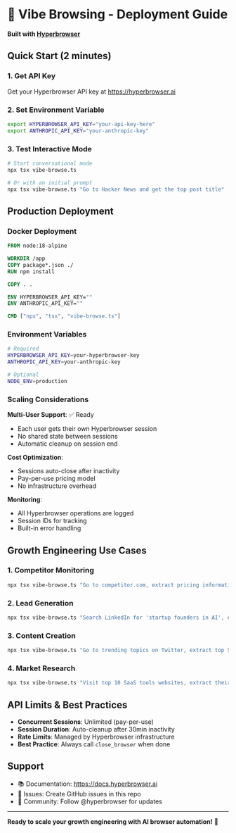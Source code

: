 # 🚀 Vibe Browsing - Deployment Guide

**Built with [Hyperbrowser](https://hyperbrowser.ai)**

## Quick Start (2 minutes)

### 1. Get API Key
Get your Hyperbrowser API key at https://hyperbrowser.ai

### 2. Set Environment Variable
```bash
export HYPERBROWSER_API_KEY="your-api-key-here"
export ANTHROPIC_API_KEY="your-anthropic-key"
```

### 3. Test Interactive Mode
```bash
# Start conversational mode
npx tsx vibe-browse.ts

# Or with an initial prompt
npx tsx vibe-browse.ts "Go to Hacker News and get the top post title"
```

## Production Deployment

### Docker Deployment
```dockerfile
FROM node:18-alpine

WORKDIR /app
COPY package*.json ./
RUN npm install

COPY . .

ENV HYPERBROWSER_API_KEY=""
ENV ANTHROPIC_API_KEY=""

CMD ["npx", "tsx", "vibe-browse.ts"]
```

### Environment Variables
```bash
# Required
HYPERBROWSER_API_KEY=your-hyperbrowser-key
ANTHROPIC_API_KEY=your-anthropic-key

# Optional
NODE_ENV=production
```

### Scaling Considerations

**Multi-User Support**: ✅ Ready
- Each user gets their own Hyperbrowser session
- No shared state between sessions
- Automatic cleanup on session end

**Cost Optimization**:
- Sessions auto-close after inactivity
- Pay-per-use pricing model
- No infrastructure overhead

**Monitoring**:
- All Hyperbrowser operations are logged
- Session IDs for tracking
- Built-in error handling

## Growth Engineering Use Cases

### 1. Competitor Monitoring
```bash
npx tsx vibe-browse.ts "Go to competitor.com, extract pricing information, and save to CSV"
```

### 2. Lead Generation
```bash
npx tsx vibe-browse.ts "Search LinkedIn for 'startup founders in AI', extract contact info from first 10 results"
```

### 3. Content Creation
```bash
npx tsx vibe-browse.ts "Go to trending topics on Twitter, extract top 5 hashtags, and create a summary report"
```

### 4. Market Research
```bash
npx tsx vibe-browse.ts "Visit top 10 SaaS tools websites, extract their pricing models and features"
```

## API Limits & Best Practices

- **Concurrent Sessions**: Unlimited (pay-per-use)
- **Session Duration**: Auto-cleanup after 30min inactivity
- **Rate Limits**: Managed by Hyperbrowser infrastructure
- **Best Practice**: Always call `close_browser` when done

## Support

- 📚 Documentation: https://docs.hyperbrowser.ai
- 🐛 Issues: Create GitHub issues in this repo
- 💬 Community: Follow @hyperbrowser for updates

---

**Ready to scale your growth engineering with AI browser automation!** 🚀
